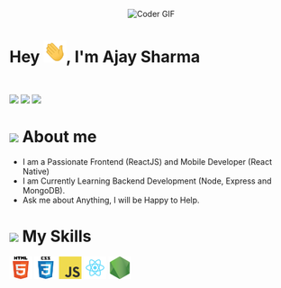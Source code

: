 <p align="center">
  <img src="https://media.giphy.com/media/SWoSkN6DxTszqIKEqv/giphy.gif" alt="Coder GIF" width="500" height="400">
</p>

# Hey <img src="https://github.com/ajaysharma12799/ajaysharma12799/blob/master/wave.gif" width="40px">, I'm Ajay Sharma

<br/>

<!-- Some Programming Platform and Social Account Link -->

[<img height="30" src="https://img.shields.io/badge/leetcode-orange.svg?&style=for-the-badge&logo=leetcode&logoColor=white" />][leetcode]
[<img height="30" src="https://img.shields.io/badge/linkedin-blue.svg?&style=for-the-badge&logo=linkedin&logoColor=white" />][linkedin]
[<img height="30" src="https://img.shields.io/badge/github-black.svg?&style=for-the-badge&logo=github&logoColor=white" />][github]

# <img src="https://media.giphy.com/media/VgCDAzcKvsR6OM0uWg/giphy.gif" width="50" draggable="false" > About me

- I am a Passionate Frontend (ReactJS) and Mobile Developer (React Native)
- I am Currently Learning Backend Development (Node, Express and MongoDB).
- Ask me about Anything, I will be Happy to Help.

# <img src="https://media.giphy.com/media/WUlplcMpOCEmTGBtBW/giphy.gif" width="50"> My Skills

<code><img height="40" src="https://raw.githubusercontent.com/github/explore/80688e429a7d4ef2fca1e82350fe8e3517d3494d/topics/html/html.png"></code>
<code><img height="40" src="https://raw.githubusercontent.com/github/explore/80688e429a7d4ef2fca1e82350fe8e3517d3494d/topics/css/css.png"></code>
<code><img height="40" src="https://raw.githubusercontent.com/github/explore/80688e429a7d4ef2fca1e82350fe8e3517d3494d/topics/javascript/javascript.png"></code>
<code><img height="40" src="https://raw.githubusercontent.com/github/explore/80688e429a7d4ef2fca1e82350fe8e3517d3494d/topics/react/react.png"></code>
<code><img height="40" src="https://raw.githubusercontent.com/github/explore/80688e429a7d4ef2fca1e82350fe8e3517d3494d/topics/nodejs/nodejs.png"></code>

<br/>
<!-- 
<div align="center">

![Ajay github stats](https://github-readme-stats.vercel.app/api?username=ajaysharma12799&show_icons=true&theme=radical)

</div> -->

[linkedin]: https://www.linkedin.com/in/ajaysharma12799/
[github]: https://www.github.com/ajaysharma12799/
[instagram]: https://www.instagram.com/ajaysharma12799/
[leetcode]: https://leetcode.com/ajaysharma12799/
